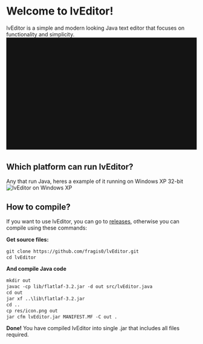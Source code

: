 # Welcome to lvEditor!
lvEditor is a simple and modern looking Java text editor that focuses on functionality and simplicity.
![lvEditor demo](demo-lvEditor.gif)

## Which platform can run lvEditor?
Any that run Java, heres a example of it running on Windows XP 32-bit
![lvEditor on Windows XP](imgae.png)

## How to compile?
If you want to use lvEditor, you can go to [releases](https://github.com/fragis0/lvEditor/releases), otherwise you can compile using these commands:

**Get source files:**
```
git clone https://github.com/fragis0/lvEditor.git
cd lvEditor
```
**And compile Java code**
```
mkdir out
javac -cp lib/flatlaf-3.2.jar -d out src/lvEditor.java
cd out
jar xf ..\lib\flatlaf-3.2.jar
cd ..
cp res/icon.png out
jar cfm lvEditor.jar MANIFEST.MF -C out .
```
**Done!** You have compiled lvEditor into single .jar that includes all files required.
